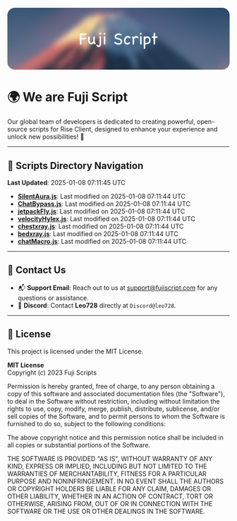 ![Banner](.github/b.webp)

# 🌍 **We are Fuji Script**

Our global team of developers is dedicated to creating powerful, open-source scripts for Rise Client, designed to enhance your experience and unlock new possibilities! 🌟

---
<!-- SCRIPTS_NAVIGATION_START -->
## 📂 **Scripts Directory Navigation**

**Last Updated**: 2025-01-08 07:11:45 UTC

- **[SilentAura.js](scripts/SilentAura.js)**: Last modified on 2025-01-08 07:11:44 UTC
- **[ChatBypass.js](scripts/ChatBypass.js)**: Last modified on 2025-01-08 07:11:44 UTC
- **[jetpackFly.js](scripts/jetpackFly.js)**: Last modified on 2025-01-08 07:11:44 UTC
- **[velocityHylex.js](scripts/velocityHylex.js)**: Last modified on 2025-01-08 07:11:44 UTC
- **[chestxray.js](scripts/chestxray.js)**: Last modified on 2025-01-08 07:11:44 UTC
- **[bedxray.js](scripts/bedxray.js)**: Last modified on 2025-01-08 07:11:44 UTC
- **[chatMacro.js](scripts/chatMacro.js)**: Last modified on 2025-01-08 07:11:44 UTC

<!-- SCRIPTS_NAVIGATION_END -->

---

## 💬 **Contact Us**  
- 📬 **Support Email**: Reach out to us at [support@fujiscript.com](mailto:support@fujiscript.com) for any questions or assistance.  
- 💬 **Discord**: Contact **Leo728** directly at `Discord@leo728`.

---

## 📜 **License**

This project is licensed under the MIT License.  

**MIT License**  
Copyright (c) 2023 Fuji Scripts  

Permission is hereby granted, free of charge, to any person obtaining a copy of this software and associated documentation files (the "Software"), to deal in the Software without restriction, including without limitation the rights to use, copy, modify, merge, publish, distribute, sublicense, and/or sell copies of the Software, and to permit persons to whom the Software is furnished to do so, subject to the following conditions:  

The above copyright notice and this permission notice shall be included in all copies or substantial portions of the Software.  

THE SOFTWARE IS PROVIDED "AS IS", WITHOUT WARRANTY OF ANY KIND, EXPRESS OR IMPLIED, INCLUDING BUT NOT LIMITED TO THE WARRANTIES OF MERCHANTABILITY, FITNESS FOR A PARTICULAR PURPOSE AND NONINFRINGEMENT. IN NO EVENT SHALL THE AUTHORS OR COPYRIGHT HOLDERS BE LIABLE FOR ANY CLAIM, DAMAGES OR OTHER LIABILITY, WHETHER IN AN ACTION OF CONTRACT, TORT OR OTHERWISE, ARISING FROM, OUT OF OR IN CONNECTION WITH THE SOFTWARE OR THE USE OR OTHER DEALINGS IN THE SOFTWARE.  
